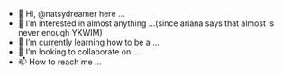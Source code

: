 - 👋 Hi, @natsydreamer here ...
- 👀 I’m interested in almost anything ...(since ariana says that almost is never enough YKWIM)
- 🌱 I’m currently learning how to be a ...
- 💞️ I’m looking to collaborate on ...
- 📫 How to reach me ...

<!---
natsydreamer/natsydreamer is a ✨ special ✨ repository because its `README.md` (this file) appears on your GitHub profile.
You can click the Preview link to take a look at your changes.
--->
